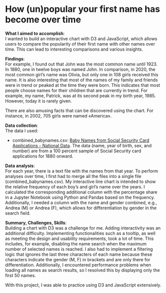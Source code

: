 # How (un)popular your first name has become over time

**What I aimed to accomplish**:\
I wanted to build an interactive chart with D3 and JavaScript, which allows users to compare the popularity of their first name with other names over time. This can lead to interesting comparisons and various insights.

**Findings**:\
For example, I found out that John was the most common name until 1923. In 1880, one in twelve boys was named John. In comparison, in 2020, the most common girl’s name was Olivia, but only one in 108 girls received this name. It is also interesting that most of the names of my family and friends were in trend or peaked at the time they were born. This indicates that most people choose names for their children that are currently in trend. For example, my name, Patrick, was at its second peak in my birth year, 1985. However, today it is rarely given.

There are also amusing facts that can be discovered using the chart. For instance, in 2002, 705 girls were named «America».

**Data collection**:\
The data I used:
- combined_babynames.csv: <a href="https://catalog.data.gov/dataset/baby-names-from-social-security-card-applications-national-data">Baby Names from Social Security Card Applications - National Data</a>. The data (name, year of birth, sex, and number) are from a 100 percent sample of Social Security card applications for 1880 onward.

**Data analysis**:\
For each year, there is a text file with the names from that year. To perform analyses over time, I first had to merge all the files into a single file (combined_babynames.csv). My interactive line chart is intended to show the relative frequency of each boy’s and girl’s name over the years. I calculated the corresponding additional column with the percentage share in a Jupyter Notebook using Python and Pandas based on the frequency. Additionally, I needed a column with the name and gender combined, e.g., Andrea (M) or Andrea (F), which allows for differentiation by gender in the search field.

**Summary, Challenges, Skills**:\
Building a chart with D3 was a challenge for me. Adding interactivity was an additional difficulty. Implementing functionalities such as a tooltip, as well as meeting the design and usability requirements, took a lot of time. This includes, for example, disabling the name search when the maximum number of selected names is reached. I also had to implement a filtering logic that ignores the last three characters of each name because these characters indicate the gender (M, F) in brackets and are only there for differentiation. Additionally, I encountered performance problems when loading all names as search results, so I resolved this by displaying only the first 50 names.

With this project, I was able to practice using D3 and JavaScript extensively.
